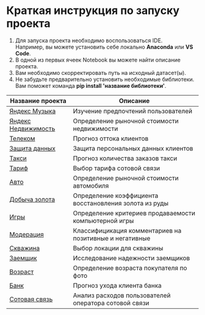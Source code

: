 # Краткая инструкция по запуску проекта
1. Для запуска проекта необходимо воспользоваться IDE.<br>
Например, вы можете установить себе локально **Anaconda** или **VS Code**.<br>
2. В одной из первых ячеек Notebook вы можете найти описание проекта.<br>
3. Вам необходимо скорректировать путь на исходный датасет(ы).<br>
4. Не забудьте предварительно установить необходимые библиотеки.<br>
Вам поможет команда **pip install 'название библиотеки'**.

  
| Название проекта                                                                                         | Описание                                                |
|----------------------------------------------------------------------------------------------------------|---------------------------------------------------------|
| [Яндекс Музыка](https://github.com/le-lena/Yandex_Practicum/tree/master/yandex_music_project)            | Изучение предпочтений пользователей                     |
| [Яндекс Недвижимость](https://github.com/le-lena/Yandex_Practicum/tree/master/yandex_real_estate)        | Определение рыночной стоимости недвижимости             |
| [Телеком](https://github.com/le-lena/Yandex_Practicum/tree/master/telecom_customer_leave_forecast)       | Прогноз оттока клиентов                                 |
| [Защита данных](https://github.com/le-lena/Yandex_Practicum/tree/master/telecom_customer_leave_forecast) | Защита персональных данных клиентов                     |
| [Такси](https://github.com/le-lena/Yandex_Practicum/tree/master/number_of_order_forecast)                | Прогноз количества заказов такси                        |
| [Тариф](https://github.com/le-lena/Yandex_Practicum/tree/master/mobile_tariff_recommendation)            | Выбор тарифа сотовой связи                              |
| [Авто](https://github.com/le-lena/Yandex_Practicum/tree/master/market_price_calculation)                 | Определение рыночной стоимости автомобиля               |
| [Добыча золота](https://github.com/le-lena/Yandex_Practicum/tree/master/gold_recovery)                   | Определение коэффициента восстановления золота из руды  |
| [Игры](https://github.com/le-lena/Yandex_Practicum/tree/master/computer_games)                           | Определение критериев продаваемости компьютерной игры   |
| [Модерация](https://github.com/le-lena/Yandex_Practicum/tree/master/comment_moderation)                  | Классифицикация комментариев на позитивные и негативные |
| [Скважина](https://github.com/le-lena/Yandex_Practicum/tree/master/choosing_well's_location)             | Выбор локации для скважины                              |
| [Заемщик](https://github.com/le-lena/Yandex_Practicum/tree/master/bank_score)                            | Исследование надежности заемщиков                       |
| [Возраст](https://github.com/le-lena/Yandex_Practicum/tree/master/buyer's_age_determin)                  | Определение возраста покупателя по фото                 |
| [Банк](https://github.com/le-lena/Yandex_Practicum/tree/master/bank_turnover_forecast)                   | Прогноз ухода клиента банка                             |
| [Сотовая связь](https://github.com/le-lena/Yandex_Practicum/tree/master/cellular_plans)                  | Анализ расходов пользователей оператора сотовой связи   |

